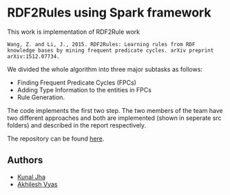 # RDF2Rules using Spark framework

This work is implementation of RDF2Rule work 

```Wang, Z. and Li, J., 2015. RDF2Rules: Learning rules from RDF knowledge bases by mining frequent predicate cycles. arXiv preprint arXiv:1512.07734.```

We divided the whole algorithm into three major subtasks as follows: 

* Finding Frequent Predicate Cycles (FPCs)
* Adding Type Information to the entities in FPCs
* Rule Generation.

The code implements the first two step. The two members of the team have two different approaches and both are implemented (shown in seperate src folders)  and described in the report respectively.


The repository can be found [here](https://github.com/Kunal-Jha/RDF2RuleSansa).  

## Authors
* [Kunal Jha](https://github.com/Kunal-Jha)
* [Akhilesh Vyas](https://github.com/vyasakhilesh)
